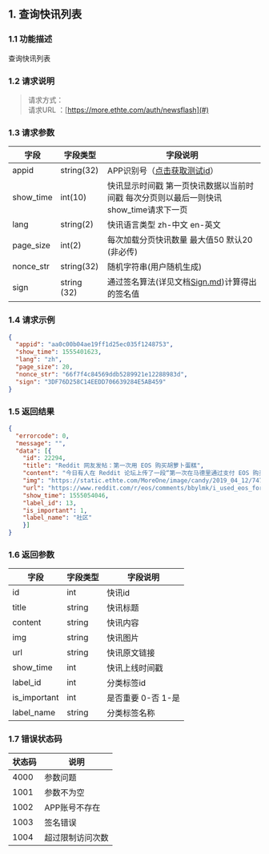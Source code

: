 ## 1. 查询快讯列表

### 1.1 功能描述
查询快讯列表

### 1.2 请求说明
> 请求方式：  
请求URL ：[https://more.ethte.com/auth/newsflash](#)  

### 1.3 请求参数
字段         |字段类型      |字段说明
-------------|-------------|-----------
appid        |string(32)   |APP识别号（[点击获取测试id](https://github.com/meet-one/news-api/blob/master/Test.md)）
show_time    |int(10)      |快讯显示时间戳 第一页快讯数据以当前时间戳 每次分页则以最后一则快讯show_time请求下一页
lang         |string(2)    |快讯语言类型 zh-中文 en-英文
page_size    |int(2)       |每次加载分页快讯数量 最大值50 默认20 (非必传)
nonce_str    |string(32)   |随机字符串(用户随机生成)
sign         |string (32)  |通过签名算法(详见文档[Sign.md](https://github.com/meet-one/news-api/blob/master/Sign.md))计算得出的签名值

### 1.4 请求示例
```json
{
  "appid": "aa0c00b04ae19ff1d25ec035f1248753",
  "show_time": 1555401623,
  "lang": "zh",
  "page_size": 20,
  "nonce_str": "66f7f4c84569ddb5289921e12288983d",
  "sign": "3DF76D258C14EEDD706639284E5AB459"
}
```
### 1.5 返回结果
```json  
{
  "errorcode": 0,
  "message": "",
  "data": [{
    "id": 22294,
    "title": "Reddit 网友发帖：第一次用 EOS 购买胡萝卜蛋糕",
    "content": "今日有人在 Reddit 论坛上传了一段“第一次在马德里通过支付 EOS 购买胡萝卜蛋糕”的视频，该帖子引发了 Reddit 网友的热烈讨论：\n\n有网友回复：未来几年，这可能就变成了一块昂贵的胡萝卜蛋糕的故事，就像用比特币购买披萨的故事一样；有网友回复：看到这样的故事真的很兴奋；有网友回复：这有益于 EOS 的发展...（MEET.ONE 报道）",
    "img": "https://static.ethte.com/MoreOne/image/candy/2019_04_12/7476/微信图片_20190412152859.png",
    "url": "https://www.reddit.com/r/eos/comments/bbylmk/i_used_eos_for_the_first_time_to_pay_for_a_piece/",
    "show_time": 1555054046,
    "label_id": 13,
    "is_important": 1,
    "label_name": "社区"
    }]
}
```

### 1.6 返回参数
字段           |字段类型       |字段说明
--------------|-----------|-----------
id            |int        |快讯id
title         |string     |快讯标题
content       |string     |快讯内容
img           |string     |快讯图片
url           |string     |快讯原文链接
show_time     |int        |快讯上线时间戳
label_id      |int        |分类标签id
is_important  |int        |是否重要 0-否 1-是
label_name    |string     |分类标签名称


### 1.7 错误状态码
状态码      |说明
------------|-----------
4000        |参数问题
1001        |参数不为空
1002        |APP账号不存在
1003        |签名错误
1004        |超过限制访问次数
